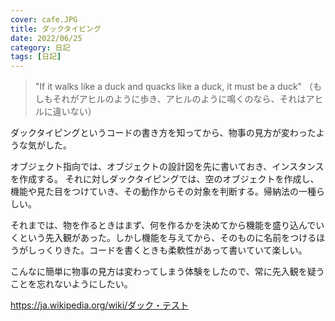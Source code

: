 ```yaml
---
cover: cafe.JPG
title: ダックタイピング
date: 2022/06/25
category: 日記
tags: [日記]
---
```


> "If it walks like a duck and quacks like a duck, it must be a duck" （もしもそれがアヒルのように歩き、アヒルのように鳴くのなら、それはアヒルに違いない）

<!--more-->

ダックタイピングというコードの書き方を知ってから、物事の見方が変わったような気がした。

オブジェクト指向では、オブジェクトの設計図を先に書いておき、インスタンスを作成する。
それに対しダックタイピングでは、空のオブジェクトを作成し、機能や見た目をつけていき、その動作からその対象を判断する。帰納法の一種らしい。

それまでは、物を作るときはまず、何を作るかを決めてから機能を盛り込んでいくという先入観があった。しかし機能を与えてから、そのものに名前をつけるほうがしっくりきた。コードを書くときも柔軟性があって書いていて楽しい。

こんなに簡単に物事の見方は変わってしまう体験をしたので、常に先入観を疑うことを忘れないようにしたい。

https://ja.wikipedia.org/wiki/ダック・テスト
